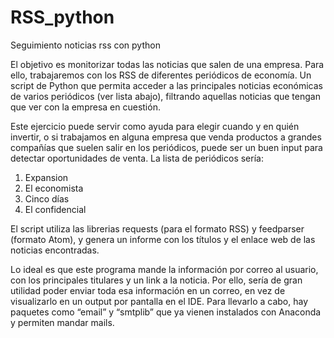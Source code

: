 # RSS_python
Seguimiento noticias rss con python

El objetivo es monitorizar todas las noticias que salen de una empresa. Para ello, trabajaremos con los RSS de diferentes periódicos de economía. Un script de Python que permita acceder a las principales noticias económicas de varios periódicos (ver lista abajo), filtrando aquellas noticias que tengan que ver con la empresa en cuestión.

Este ejercicio puede servir como ayuda para elegir cuando y en quién invertir, o si trabajamos en alguna empresa que venda productos a grandes compañías que suelen salir en los periódicos, puede ser un buen input para detectar oportunidades de venta.
La lista de periódicos sería:
1.	Expansion
2.	El economista
3.	Cinco días
4.	El confidencial

El script utiliza las librerias requests (para el formato RSS) y feedparser (formato Atom), y genera un informe con los títulos y el enlace web de las noticias encontradas.

Lo ideal es que este programa mande la información por correo al usuario, con los principales titulares y un link a la noticia. Por ello, sería de gran utilidad poder enviar toda esa información en un correo, en vez de visualizarlo en un output por pantalla en el IDE. Para llevarlo a cabo, hay paquetes como “email” y “smtplib” que ya vienen instalados con Anaconda y permiten mandar mails.
